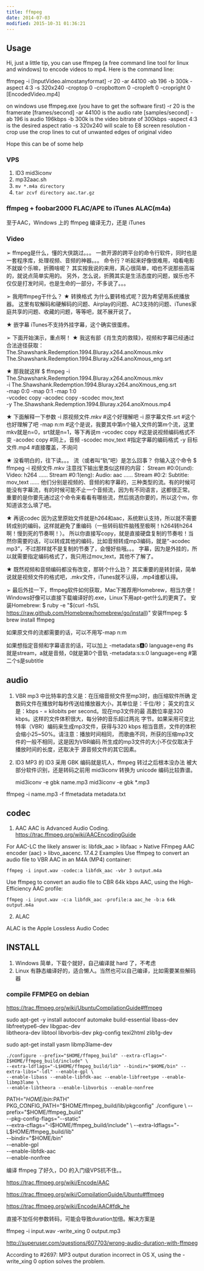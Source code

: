 ```yaml
---
title: ffmpeg
date: 2014-07-03
modified: 2015-10-31 01:36:21
---
```



## Usage
Hi,
just a little tip, you can use ffmpeg (a free command line tool for linux and windows) to encode videos to mp4. Here is the command line:

ffmpeg -i [InputVideo.almostanyformat] -r 20 -ar 44100 -ab 196 -b 300k -aspect 4:3 -s 320x240 -croptop 0 -cropbottom 0 -cropleft 0 -cropright 0 [EncodedVideo.mp4]

on windows use ffmpeg.exe (you have to get the software first)
-r 20 is the framerate [frames/second]
-ar 44100 is the audio rate [samples/second]
-ab 196 is audio 196kbps
-b 300k is the video bitrate of 300kbps
-aspect 4:3 is the desired aspect ratio
-s 320x240 will scale to E8 screen resolution
-crop use the crop lines to cut of unwanted edges of original video

Hope this can be of some help

### VPS

1. ID3 mid3iconv
2. mp32aac.sh
3. `mv *.m4a directory`
4. `tar zcvf directory aac.tar.gz`
### ffmpeg + foobar2000 FLAC/APE to iTunes ALAC(m4a)

至于AAC，Windows 上的 ffmpeg 编译无力，还是 iTunes

### Video

➢ ffmpeg是什么，懂的大侠跳过。。。
一款开源的跨平台的命令行软件，同时也是一套程序库，处理视频、音频的神器。。。
命令行？听起来好像很难用，咱看电影不就娱个乐嘛，折腾啥呢？
其实按我说的来用，真心很简单，咱也不说那些高端的，就说点简单实用的。
另外，怎么说，折腾其实是生活态度的问题，娱乐也不仅仅是打发时间，也是生命的一部分，不多说了。。。

➢ 我用ffmpeg干什么？
★ 转换格式
为什么要转格式呢？因为希望用系统播放器。
这里有软解码和硬解码的问题、Airplay的问题、AC3支持的问题、iTunes家庭共享的问题、收藏的问题，等等吧，就不展开说了。


★ 嵌字幕
iTunes不支持外挂字幕，这个确实很蛋疼。

➢ 下面开始演示，重点啊！
★ 我这有部《肖生克的救赎》，视频和字幕已经通过合法途径获取：
The.Shawshank.Redemption.1994.Bluray.x264.anoXmous.mkv
The.Shawshank.Redemption.1994.Bluray.x264.anoXmous_eng.srt

★ 那我就这样
$ ffmpeg -i The.Shawshank.Redemption.1994.Bluray.x264.anoXmous.mkv \
-i The.Shawshank.Redemption.1994.Bluray.x264.anoXmous_eng.srt \
-map 0:0 -map 0:1 -map 1:0 \
-vcodec copy -acodec copy -scodec mov_text \
-y The.Shawshank.Redemption.1994.Bluray.x264.anoXmous.mp4

★ 下面解释一下参数
-i 原视频文件.mkv #这个好理解吧
-i 原字幕文件.srt #这个也好理解了吧
-map n:m #这个是说，我要其中第n个输入文件的第m个流，这里mkv就是n=0，srt就是n=1，等下再说m
-vcodec copy #这是说视频编码格式不变
-acodec copy #同上，音频
-scodec mov_text #指定字幕的编码格式
-y 目标文件.mp4 #直接覆盖，不询问

★ 没看明白的，往下读。。。
流（或者叫“轨”吧）是怎么回事？
你输入这个命令
$ ffmpeg -i 视频文件.mkv
注意找下输出里类似这样的内容：
Stream #0:0(und): Video: h264 ......
Stream #0:1(eng): Audio: aac ......
Stream #0:2: Subtitle: mov_text ......
他们分别是视频的、音频的和字幕的，三种类型的流。有的时候可能没有字幕流，有的时候可能不止一个音频流，因为有不同语言，这都很正常。
重要的是你要先通过这个命令来看看有哪些流，然后挑选你要的，所以这个m，你知道该怎么填了吧。

★ 再说codec
因为这里原始文件就是h264和aac，系统默认支持，所以就不需要转成别的编码，这样就避免了重编码（一些转码软件脑残至极啊！h264转h264啊！慢到死的节奏啊！）。
所以你直接写copy，就是直接硬盘复制的节奏啦！当然你需要的话，可以转成其他的编码，比如音频转成mp3编码，就是“-acodec mp3”，不过那样就不是复制的节奏了，会慢好些哦。。。
字幕，因为是外挂的，所以就需要指定编码格式了，我只用过mov_text，其他不了解了。

★ 既然视频和音频编码都没有改变，那转个什么劲？
其实重要的是转封装，简单说就是视频文件的格式吧，.mkv文件，iTunes就不认得，.mp4谁都认得。

➢ 最后外挂一下，ffmpeg软件如何获取，Mac下推荐用Homebrew，相当方便！
Windows好像可以直接下载编译好的.exe，Linux下用apt-get什么的更爽了。
安装Homebrew:
$ ruby -e "$(curl -fsSL https://raw.github.com/Homebrew/homebrew/go/install)"
安装ffmpeg:
$ brew install ffmpeg


如果原文件的流都需要的话，可以不用写-map n:m

如果想指定音频和字幕语言的话，可以加上
-metadata:s:a:0 language=eng #s就是stream，a就是音频，0就是第0个音轨
-metadata:s:s:0 language=eng #第二个s是subtitle



## audio

1. VBR
mp3 中比特率的含义是：在压缩音频文件至mp3时，由压缩软件所确
定数码文件在播放时每秒传送给播放器大小，其单位是：千位/秒；
英文的含义是：kbps - = kilobits per second。现在mp3文件的最
高数位率是320 kbps。这样的文件体积很大，每分钟的音乐超过两兆
字节。如果采用可变比特率（VBR）编码来生成mp3文件，获得与320 kbps
相当音质，文件的体积会缩小25~50%。请注意：播放时间相同，
而歌曲不同，所获的压缩mp3文件的一般不相同，这是因为VBR编码
所生成的mp3文件的大小不仅仅取决于播放时间的长度，还取决于
源音频文件的其它因素。


2. ID3
MP3 的 ID3 采用 GBK 编码就是坑人，ffmpeg 转过之后根本没办法
被大部分软件识别，还是转码之前用 mid3iconv 转换为 unicode 编码比较靠谱。

    mid3iconv -e gbk name.mp3
    mid3iconv -e gbk *.mp3

ffmpeg -i name.mp3 -f ffmetadata metadata.txt

## codec
1. AAC
AAC is Advanced Audio Coding.
https://trac.ffmpeg.org/wiki/AACEncodingGuide

For AAC-LC the likely answer is: libfdk_aac > libfaac > Native FFmpeg AAC encoder (aac) > libvo_aacenc.
17.4.2 Examples
Use ffmpeg to convert an audio file to VBR AAC in an M4A (MP4) container:
 	
    ffmpeg -i input.wav -codec:a libfdk_aac -vbr 3 output.m4a

Use ffmpeg to convert an audio file to CBR 64k kbps AAC, using the High-Efficiency AAC profile:
 	
    ffmpeg -i input.wav -c:a libfdk_aac -profile:a aac_he -b:a 64k output.m4a

2. ALAC

ALAC is the Apple Lossless Audio Codec



## INSTALL
1. Windows 简单，下载个就好，自己编译就 hard 了，不考虑
2. Linux 有静态编译好的，适合懒人。当然也可以自己编译，比如需要某些解码器

### compile FFMPEG on debian
https://trac.ffmpeg.org/wiki/UbuntuCompilationGuide#ffmpeg

sudo apt-get -y install autoconf automake build-essential libass-dev libfreetype6-dev libgpac-dev \
   libtheora-dev libtool libvorbis-dev pkg-config texi2html zlib1g-dev


sudo apt-get install yasm libmp3lame-dev

    ./configure --prefix="$HOME/ffmpeg_build" --extra-cflags="-I$HOME/ffmpeg_build/include" \
    --extra-ldflags="-L$HOME/ffmpeg_build/lib" --bindir="$HOME/bin" --extra-libs="-ldl" --enable-gpl \
    --enable-libass --enable-libfdk-aac --enable-libfreetype --enable-libmp3lame \
    --enable-libtheora --enable-libvorbis --enable-nonfree

PATH="$HOME/bin:$PATH" PKG_CONFIG_PATH="$HOME/ffmpeg_build/lib/pkgconfig" ./configure \
  --prefix="$HOME/ffmpeg_build" \
  --pkg-config-flags="--static" \
  --extra-cflags="-I$HOME/ffmpeg_build/include" \
  --extra-ldflags="-L$HOME/ffmpeg_build/lib" \
  --bindir="$HOME/bin" \
  --enable-gpl \
  --enable-libfdk-aac \
  --enable-nonfree


  编译 ffmpeg 了好久，DO 的入门级VPS抗不住。。

  https://trac.ffmpeg.org/wiki/Encode/AAC

  https://trac.ffmpeg.org/wiki/CompilationGuide/Ubuntu#ffmpeg

  https://trac.ffmpeg.org/wiki/Encode/AAC#fdk_he

  直接不加任何参数转码，可能会导致duration加倍。解决方案是

   ffmpeg -i input.wav -write_xing 0 output.mp3

   http://superuser.com/questions/607703/wrong-audio-duration-with-ffmpeg

   According to #2697: MP3 output duration incorrect in OS X, using the -write_xing 0 option solves the problem.
